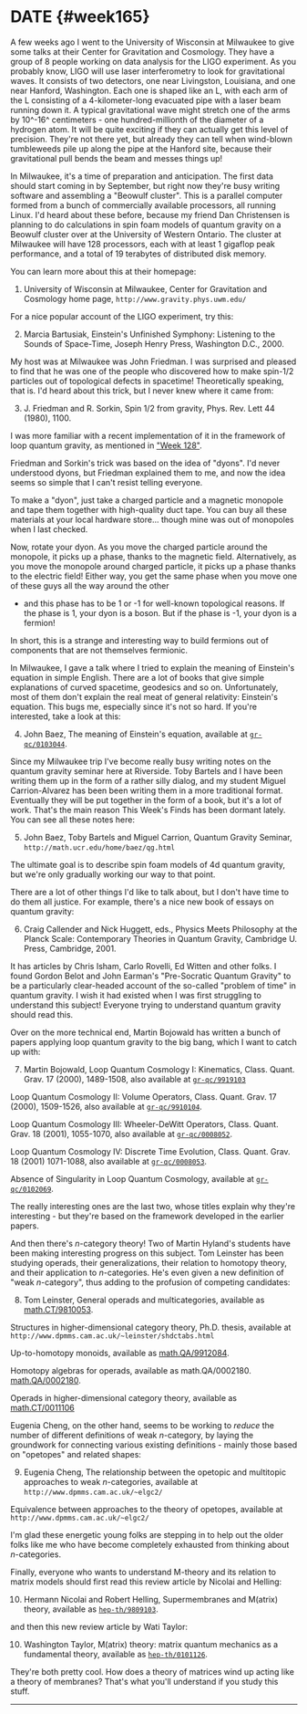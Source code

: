 # DATE {#week165}

A few weeks ago I went to the University of Wisconsin at Milwaukee to
give some talks at their Center for Gravitation and Cosmology. They have
a group of 8 people working on data analysis for the LIGO experiment. As
you probably know, LIGO will use laser interferometry to look for
gravitational waves. It consists of two detectors, one near Livingston,
Louisiana, and one near Hanford, Washington. Each one is shaped like an
L, with each arm of the L consisting of a 4-kilometer-long evacuated
pipe with a laser beam running down it. A typical gravitational wave
might stretch one of the arms by 10^-16^ centimeters - one
hundred-millionth of the diameter of a hydrogen atom. It will be quite
exciting if they can actually get this level of precision. They're not
there yet, but already they can tell when wind-blown tumbleweeds pile up
along the pipe at the Hanford site, because their gravitational pull
bends the beam and messes things up!

In Milwaukee, it's a time of preparation and anticipation. The first
data should start coming in by September, but right now they're busy
writing software and assembling a "Beowulf cluster". This is a
parallel computer formed from a bunch of commercially available
processors, all running Linux. I'd heard about these before, because my
friend Dan Christensen is planning to do calculations in spin foam
models of quantum gravity on a Beowulf cluster over at the University of
Western Ontario. The cluster at Milwaukee will have 128 processors, each
with at least 1 gigaflop peak performance, and a total of 19 terabytes
of distributed disk memory.

You can learn more about this at their homepage:

1) University of Wisconsin at Milwaukee, Center for Gravitation and
Cosmology home page, `http://www.gravity.phys.uwm.edu/`

For a nice popular account of the LIGO experiment, try this:

2) Marcia Bartusiak, Einstein's Unfinished Symphony: Listening to the
Sounds of Space-Time, Joseph Henry Press, Washington D.C., 2000.

My host was at Milwaukee was John Friedman. I was surprised and pleased
to find that he was one of the people who discovered how to make
spin-$1/2$ particles out of topological defects in spacetime!
Theoretically speaking, that is. I'd heard about this trick, but I
never knew where it came from:

3) J. Friedman and R. Sorkin, Spin 1/2 from gravity, Phys. Rev. Lett 44
(1980), 1100.

I was more familiar with a recent implementation of it in the framework
of loop quantum gravity, as mentioned in ["Week 128"](#week128).

Friedman and Sorkin's trick was based on the idea of "dyons". I'd
never understood dyons, but Friedman explained them to me, and now the
idea seems so simple that I can't resist telling everyone.

To make a "dyon", just take a charged particle and a magnetic monopole
and tape them together with high-quality duct tape. You can buy all
these materials at your local hardware store... though mine was out of
monopoles when I last checked.

Now, rotate your dyon. As you move the charged particle around the
monopole, it picks up a phase, thanks to the magnetic field.
Alternatively, as you move the monopole around charged particle, it
picks up a phase thanks to the electric field! Either way, you get the
same phase when you move one of these guys all the way around the other
- and this phase has to be 1 or -1 for well-known topological reasons.
If the phase is 1, your dyon is a boson. But if the phase is -1, your
dyon is a fermion!

In short, this is a strange and interesting way to build fermions out of
components that are not themselves fermionic.

In Milwaukee, I gave a talk where I tried to explain the meaning of
Einstein's equation in simple English. There are a lot of books that
give simple explanations of curved spacetime, geodesics and so on.
Unfortunately, most of them don't explain the real meat of general
relativity: Einstein's equation. This bugs me, especially since it's
not so hard. If you're interested, take a look at this:

4) John Baez, The meaning of Einstein's equation, available at
[`gr-qc/0103044`](http://xxx.lanl.gov/abs/gr-qc/0103044).

Since my Milwaukee trip I've become really busy writing notes on the
quantum gravity seminar here at Riverside. Toby Bartels and I have been
writing them up in the form of a rather silly dialog, and my student
Miguel Carrion-Alvarez has been been writing them in a more traditional
format. Eventually they will be put together in the form of a book, but
it's a lot of work. That's the main reason This Week's Finds has been
dormant lately. You can see all these notes here:

5) John Baez, Toby Bartels and Miguel Carrion, Quantum Gravity Seminar,
`http://math.ucr.edu/home/baez/qg.html`

The ultimate goal is to describe spin foam models of 4d quantum gravity,
but we're only gradually working our way to that point.

There are a lot of other things I'd like to talk about, but I don't
have time to do them all justice. For example, there's a nice new book
of essays on quantum gravity:

6) Craig Callender and Nick Huggett, eds., Physics Meets Philosophy at
the Planck Scale: Contemporary Theories in Quantum Gravity, Cambridge U.
Press, Cambridge, 2001.

It has articles by Chris Isham, Carlo Rovelli, Ed Witten and other
folks. I found Gordon Belot and John Earman's "Pre-Socratic Quantum
Gravity" to be a particularly clear-headed account of the so-called
"problem of time" in quantum gravity. I wish it had existed when I was
first struggling to understand this subject! Everyone trying to
understand quantum gravity should read this.

Over on the more technical end, Martin Bojowald has written a bunch of
papers applying loop quantum gravity to the big bang, which I want to
catch up with:

7) Martin Bojowald, Loop Quantum Cosmology I: Kinematics, Class. Quant.
Grav. 17 (2000), 1489-1508, also available at
[`gr-qc/9919103`](http://xxx.lanl.gov/abs/gr-qc/9919103)

Loop Quantum Cosmology II: Volume Operators, Class. Quant. Grav. 17
(2000), 1509-1526, also available at
[`gr-qc/9910104`](http://xxx.lanl.gov/abs/gr-qc/9910104).

Loop Quantum Cosmology III: Wheeler-DeWitt Operators, Class. Quant.
Grav. 18 (2001), 1055-1070, also available at
[`gr-qc/0008052`](http://xxx.lanl.gov/abs/gr-qc/0008052).

Loop Quantum Cosmology IV: Discrete Time Evolution, Class. Quant. Grav.
18 (2001) 1071-1088, also available at
[`gr-qc/0008053`](http://xxx.lanl.gov/abs/gr-qc/0008053).

Absence of Singularity in Loop Quantum Cosmology, available at
[`gr-qc/0102069`](http://xxx.lanl.gov/abs/gr-qc/0102069).

The really interesting ones are the last two, whose titles explain why
they're interesting - but they're based on the framework developed in
the earlier papers.

And then there's $n$-category theory! Two of Martin Hyland's students
have been making interesting progress on this subject. Tom Leinster has
been studying operads, their generalizations, their relation to homotopy
theory, and their application to $n$-categories. He's even given a new
definition of "weak $n$-category", thus adding to the profusion of
competing candidates:

8) Tom Leinster, General operads and multicategories, available as
[math.CT/9810053](http://xxx.lanl.gov/abs/math.CT/9810053).

Structures in higher-dimensional category theory, Ph.D. thesis,
available at `http://www.dpmms.cam.ac.uk/~leinster/shdctabs.html`

Up-to-homotopy monoids, available as
[math.QA/9912084](http://xxx.lanl.gov/abs/math.QA/9912084).

Homotopy algebras for operads, available as math.QA/0002180.
[math.QA/0002180](http://xxx.lanl.gov/abs/math.QA/0002180).

Operads in higher-dimensional category theory, available as
[math.CT/0011106](http://xxx.lanl.gov/abs/math.CT/0011106)

Eugenia Cheng, on the other hand, seems to be working to *reduce* the
number of different definitions of weak $n$-category, by laying the
groundwork for connecting various existing definitions - mainly those
based on "opetopes" and related shapes:

9) Eugenia Cheng, The relationship between the opetopic and multitopic
approaches to weak $n$-categories, available at
`http://www.dpmms.cam.ac.uk/~elgc2/`

Equivalence between approaches to the theory of opetopes, available at
`http://www.dpmms.cam.ac.uk/~elgc2/`

I'm glad these energetic young folks are stepping in to help out the
older folks like me who have become completely exhausted from thinking
about $n$-categories.

Finally, everyone who wants to understand M-theory and its relation to
matrix models should first read this review article by Nicolai and
Helling:

10) Hermann Nicolai and Robert Helling, Supermembranes and M(atrix)
theory, available as
[`hep-th/9809103`](http://xxx.lanl.gov/abs/hep-th/9809103).

and then this new review article by Wati Taylor:

10) Washington Taylor, M(atrix) theory: matrix quantum mechanics as a
fundamental theory, available as
[`hep-th/0101126`](http://xxx.lanl.gov/abs/hep-th/0101126).

They're both pretty cool. How does a theory of matrices wind up acting
like a theory of membranes? That's what you'll understand if you study
this stuff.

------------------------------------------------------------------------

